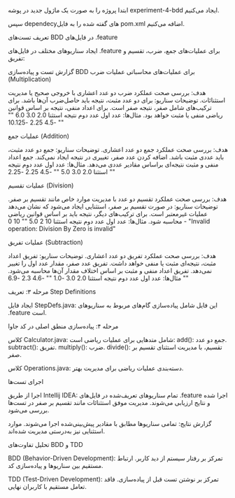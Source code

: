 
  ابتدا پروژه را به صورت یک ماژول جدید در پوشه experiment-4-bdd ایجاد می‌کنیم.

  سپس dependecyهای گفته شده را به فایل pom.xml اضافه می‌کنیم. 

تعریف تست‌های BDD در فایل‌های .feature

ایجاد سناریوهای مختلف در فایل‌های .feature برای عملیات‌های جمع، ضرب، تقسیم و تفریق:

گزارش تست و پیاده‌سازی BDD برای عملیات‌های محاسباتی
عملیات ضرب (Multiplication)

  هدف: بررسی صحت عملکرد ضرب دو عدد اعشاری با خروجی صحیح یا مدیریت استثنائات.
    توضیحات سناریو:
        برای دو عدد مثبت، نتیجه باید حاصل‌ضرب آن‌ها باشد.
        برای ترکیب‌های شامل صفر، نتیجه صفر است.
        برای اعداد منفی، نتیجه بر اساس قوانین ریاضی منفی یا مثبت خواهد بود.
    مثال‌ها:
    عدد اول	عدد دوم	نتیجه	استثنا
    2.0	3.0	6.0	""
    -4.5	2.25	-10.125	""

عملیات جمع (Addition)

  هدف: بررسی صحت عملکرد جمع دو عدد اعشاری.
    توضیحات سناریو:
        جمع دو عدد مثبت، باید عددی مثبت باشد.
        اضافه کردن عدد صفر، تغییری در نتیجه ایجاد نمی‌کند.
        جمع اعداد منفی و مثبت نتیجه‌ای براساس مقادیر عددی می‌دهد.
    مثال‌ها:
    عدد اول	عدد دوم	نتیجه	استثنا
    2.0	3.0	5.0	""
    -4.5	2.25	-2.25	""

عملیات تقسیم (Division)

  هدف: بررسی صحت عملکرد تقسیم دو عدد با مدیریت موارد خاص مانند تقسیم بر صفر.
    توضیحات سناریو:
        در صورت تقسیم بر صفر، استثنایی ایجاد می‌شود که نشان می‌دهد عملیات غیرمعتبر است.
        برای ترکیب‌های دیگر، نتیجه باید بر اساس قوانین ریاضی محاسبه شود.
    مثال‌ها:
    عدد اول	عدد دوم	نتیجه	استثنا
    10	2	5.0	""
    10	0	-	"Invalid operation: Division By Zero is invalid"

عملیات تفریق (Subtraction)

  هدف: بررسی صحت عملکرد تفریق دو عدد اعشاری.
    توضیحات سناریو:
        تفریق اعداد مثبت، نتیجه‌ای مثبت یا منفی خواهد داشت.
        تفریق عدد صفر، مقدار عدد اول را تغییر نمی‌دهد.
        تفریق اعداد منفی و مثبت بر اساس اختلاف مقدار آن‌ها محاسبه می‌شود.
    مثال‌ها:
    عدد اول	عدد دوم	نتیجه	استثنا
    2.0	3.0	-1.0	""
    -4.6	2.3	-6.9	""



مرحله ۳: تعریف Step Definitions

 ایجاد فایل StepDefs.java:
        این فایل شامل پیاده‌سازی گام‌های مربوط به سناریوهای .feature است.

مرحله ۴: پیاده‌سازی منطق اصلی در کد جاوا

  کلاس Calculator.java:
        شامل متدهایی برای عملیات ریاضی است:
            add(): جمع دو عدد.
            subtract(): تفریق.
            multiply(): ضرب.
            divide(): تقسیم، با مدیریت استثنای تقسیم بر صفر.

   کلاس Operations.java:
        دسته‌بندی عملیات ریاضی برای مدیریت بهتر.
  
  
اجرای تست‌ها

   اجرا از طریق Intellij IDEA:
        تمام سناریوهای تعریف‌شده در فایل‌های .feature اجرا شده و نتایج ارزیابی می‌شوند.
        مدیریت موفق استثنائات مانند تقسیم بر صفر در تست‌ها بررسی می‌شود.

   گزارش نتایج:
        تمامی سناریوها مطابق با مقادیر پیش‌بینی‌شده اجرا می‌شوند.
        موارد استثنایی نیز به‌درستی مدیریت شده‌اند.

تحلیل تفاوت‌های BDD و TDD

  BDD (Behavior-Driven Development):
   تمرکز بر رفتار سیستم از دید کاربر.
        ارتباط مستقیم بین سناریوها و پیاده‌سازی کد.

  TDD (Test-Driven Development):
  تمرکز بر نوشتن تست قبل از پیاده‌سازی.
        فاقد تعامل مستقیم با کاربران نهایی.

